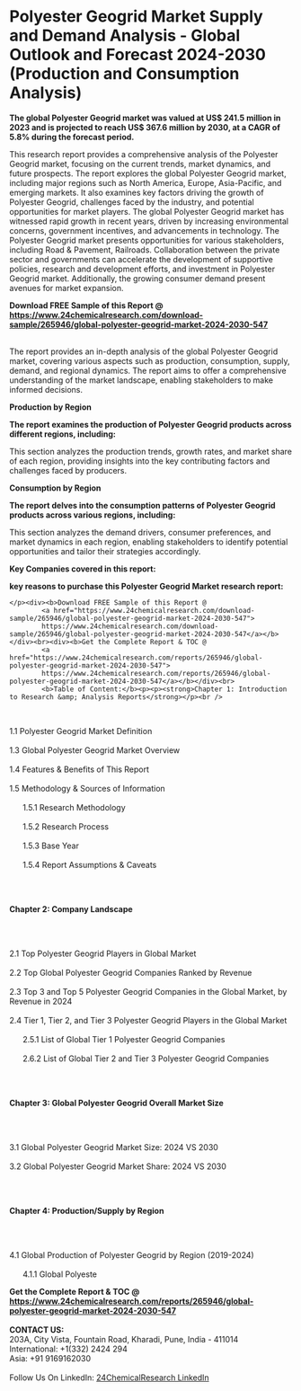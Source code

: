 <h1>Polyester Geogrid Market Supply and Demand Analysis - Global Outlook and Forecast 2024-2030 (Production and Consumption Analysis)</h1><p><strong>The global Polyester Geogrid market was valued at US$ 241.5 million in 2023 and is projected to reach US$ 367.6 million by 2030, at a CAGR of 5.8% during the forecast period.</strong></p><p>
</p><p>This research report provides a comprehensive analysis of the Polyester Geogrid market, focusing on the current trends, market dynamics, and future prospects. The report explores the global Polyester Geogrid market, including major regions such as North America, Europe, Asia-Pacific, and emerging markets. It also examines key factors driving the growth of Polyester Geogrid, challenges faced by the industry, and potential opportunities for market players. The global Polyester Geogrid market has witnessed rapid growth in recent years, driven by increasing environmental concerns, government incentives, and advancements in technology. The Polyester Geogrid market presents opportunities for various stakeholders, including Road &amp; Pavement, Railroads. Collaboration between the private sector and governments can accelerate the development of supportive policies, research and development efforts, and investment in Polyester Geogrid market. Additionally, the growing consumer demand present avenues for market expansion. </p><div><b>Download FREE Sample of this Report @ 
            <a href="https://www.24chemicalresearch.com/download-sample/265946/global-polyester-geogrid-market-2024-2030-547">
            https://www.24chemicalresearch.com/download-sample/265946/global-polyester-geogrid-market-2024-2030-547</a></b></div><br><p>
</p><p>The report provides an in-depth analysis of the global Polyester Geogrid market, covering various aspects such as production, consumption, supply, demand, and regional dynamics. The report aims to offer a comprehensive understanding of the market landscape, enabling stakeholders to make informed decisions.</p><p>
</p><p><strong>Production by Region</strong></p><p>
</p><p><strong>The report examines the production of Polyester Geogrid products across different regions, including:</strong></p><p>
</p><p>
</p><p>This section analyzes the production trends, growth rates, and market share of each region, providing insights into the key contributing factors and challenges faced by producers.</p><p>
</p><p><strong>Consumption by Region</strong></p><p>
</p><p><strong>The report delves into the consumption patterns of Polyester Geogrid products across various regions, including:</strong></p><p>
</p><p>
	</p><p>
</p><p>This section analyzes the demand drivers, consumer preferences, and market dynamics in each region, enabling stakeholders to identify potential opportunities and tailor their strategies accordingly.</p><p>
<strong>Key Companies covered in this report:</strong></p><p>
</p><p>
</p><p><strong>key reasons to purchase this Polyester Geogrid Market research report:</strong></p><p>

	</p><div><b>Download FREE Sample of this Report @ 
            <a href="https://www.24chemicalresearch.com/download-sample/265946/global-polyester-geogrid-market-2024-2030-547">
            https://www.24chemicalresearch.com/download-sample/265946/global-polyester-geogrid-market-2024-2030-547</a></b></div><br><div><b>Get the Complete Report & TOC @ 
            <a href="https://www.24chemicalresearch.com/reports/265946/global-polyester-geogrid-market-2024-2030-547">
            https://www.24chemicalresearch.com/reports/265946/global-polyester-geogrid-market-2024-2030-547</a></b></div><br>
            <b>Table of Content:</b><p><p><strong>Chapter 1: Introduction to Research &amp; Analysis Reports</strong></p><br />
<br />
<p>1.1 Polyester Geogrid  Market Definition<br /><br />
1.3 Global Polyester Geogrid  Market Overview<br /><br />
1.4 Features &amp; Benefits of This Report<br /><br />
1.5 Methodology &amp; Sources of Information<br /><br />
&nbsp;&nbsp;&nbsp;&nbsp;&nbsp; 1.5.1 Research Methodology<br /><br />
&nbsp;&nbsp;&nbsp;&nbsp;&nbsp; 1.5.2 Research Process<br /><br />
&nbsp;&nbsp;&nbsp;&nbsp;&nbsp; 1.5.3 Base Year<br /><br />
&nbsp;&nbsp;&nbsp;&nbsp;&nbsp; 1.5.4 Report Assumptions &amp; Caveats</p><br />
<br />
<p><strong>Chapter 2: Company Landscape</strong></p><br />
<br />
<p>2.1 Top Polyester Geogrid  Players in Global Market<br /><br />
2.2 Top Global Polyester Geogrid  Companies Ranked by Revenue<br /><br />
2.3 Top 3 and Top 5 Polyester Geogrid  Companies in the Global Market, by Revenue in 2024<br /><br />
2.4 Tier 1, Tier 2, and Tier 3 Polyester Geogrid  Players in the Global Market<br /><br />
&nbsp;&nbsp;&nbsp;&nbsp;&nbsp; 2.5.1 List of Global Tier 1 Polyester Geogrid  Companies<br /><br />
&nbsp;&nbsp;&nbsp;&nbsp;&nbsp; 2.6.2 List of Global Tier 2 and Tier 3 Polyester Geogrid  Companies</p><br />
<br />
<p><strong>Chapter 3: Global Polyester Geogrid  Overall Market Size</strong></p><br />
<br />
<p>3.1 Global Polyester Geogrid  Market Size: 2024 VS 2030<br /><br />
3.2 Global Polyester Geogrid  Market Share: 2024 VS 2030</p><br />
<br />
<p><strong>Chapter 4: Production/Supply by Region</strong></p><br />
<br />
<p>4.1 Global Production of Polyester Geogrid  by Region (2019-2024)<br /><br />
&nbsp;&nbsp;&nbsp;&nbsp;&nbsp; 4.1.1 Global Polyeste</p><div><b>Get the Complete Report & TOC @ 
            <a href="https://www.24chemicalresearch.com/reports/265946/global-polyester-geogrid-market-2024-2030-547">
            https://www.24chemicalresearch.com/reports/265946/global-polyester-geogrid-market-2024-2030-547</a></b></div><br><b>CONTACT US:</b><br>
            203A, City Vista, Fountain Road, Kharadi, Pune, India - 411014<br>
            International: +1(332) 2424 294<br>
            Asia: +91 9169162030 <br><br>
            Follow Us On LinkedIn: <a href="https://www.linkedin.com/company/24chemicalresearch/">24ChemicalResearch LinkedIn</a>
